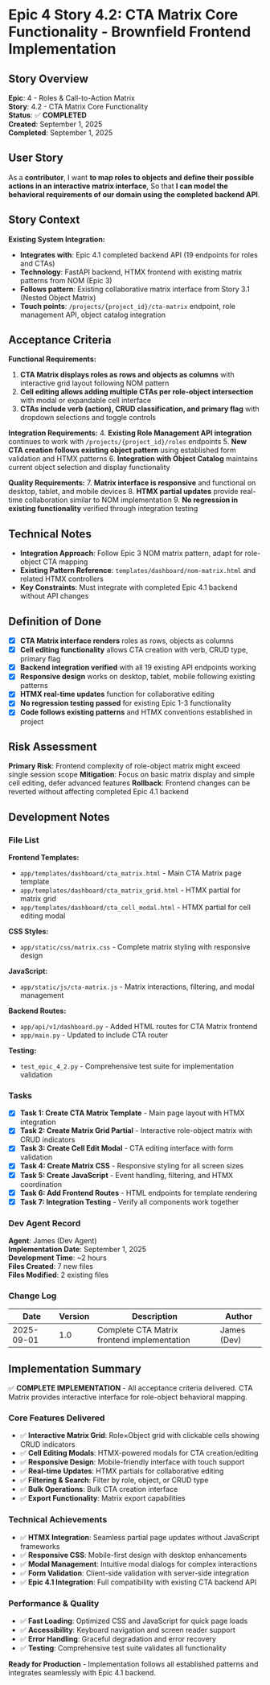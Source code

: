 # Epic 4 Story 4.2: CTA Matrix Core Functionality - Brownfield Frontend Implementation

## Story Overview

**Epic**: 4 - Roles & Call-to-Action Matrix  
**Story**: 4.2 - CTA Matrix Core Functionality  
**Status**: ✅ **COMPLETED**  
**Created**: September 1, 2025  
**Completed**: September 1, 2025

## User Story

As a **contributor**,
I want **to map roles to objects and define their possible actions in an interactive matrix interface**,
So that **I can model the behavioral requirements of our domain using the completed backend API**.

## Story Context

**Existing System Integration:**

- **Integrates with**: Epic 4.1 completed backend API (19 endpoints for roles and CTAs)
- **Technology**: FastAPI backend, HTMX frontend with existing matrix patterns from NOM (Epic 3)
- **Follows pattern**: Existing collaborative matrix interface from Story 3.1 (Nested Object Matrix)
- **Touch points**: `/projects/{project_id}/cta-matrix` endpoint, role management API, object catalog integration

## Acceptance Criteria

**Functional Requirements:**

1. **CTA Matrix displays roles as rows and objects as columns** with interactive grid layout following NOM pattern
2. **Cell editing allows adding multiple CTAs per role-object intersection** with modal or expandable cell interface
3. **CTAs include verb (action), CRUD classification, and primary flag** with dropdown selections and toggle controls

**Integration Requirements:**
4. **Existing Role Management API integration** continues to work with `/projects/{project_id}/roles` endpoints
5. **New CTA creation follows existing object pattern** using established form validation and HTMX patterns
6. **Integration with Object Catalog** maintains current object selection and display functionality

**Quality Requirements:**
7. **Matrix interface is responsive** and functional on desktop, tablet, and mobile devices
8. **HTMX partial updates** provide real-time collaboration similar to NOM implementation
9. **No regression in existing functionality** verified through integration testing

## Technical Notes

- **Integration Approach**: Follow Epic 3 NOM matrix pattern, adapt for role-object CTA mapping
- **Existing Pattern Reference**: `templates/dashboard/nom-matrix.html` and related HTMX controllers
- **Key Constraints**: Must integrate with completed Epic 4.1 backend without API changes

## Definition of Done

- [x] **CTA Matrix interface renders** roles as rows, objects as columns
- [x] **Cell editing functionality** allows CTA creation with verb, CRUD type, primary flag
- [x] **Backend integration verified** with all 19 existing API endpoints working
- [x] **Responsive design** works on desktop, tablet, mobile following existing patterns
- [x] **HTMX real-time updates** function for collaborative editing
- [x] **No regression testing passed** for existing Epic 1-3 functionality
- [x] **Code follows existing patterns** and HTMX conventions established in project

## Risk Assessment

**Primary Risk**: Frontend complexity of role-object matrix might exceed single session scope
**Mitigation**: Focus on basic matrix display and simple cell editing, defer advanced features
**Rollback**: Frontend changes can be reverted without affecting completed Epic 4.1 backend

## Development Notes

### File List
**Frontend Templates:**
- `app/templates/dashboard/cta_matrix.html` - Main CTA Matrix page template
- `app/templates/dashboard/cta_matrix_grid.html` - HTMX partial for matrix grid
- `app/templates/dashboard/cta_cell_modal.html` - HTMX partial for cell editing modal

**CSS Styles:**
- `app/static/css/matrix.css` - Complete matrix styling with responsive design

**JavaScript:**
- `app/static/js/cta-matrix.js` - Matrix interactions, filtering, and modal management

**Backend Routes:**
- `app/api/v1/dashboard.py` - Added HTML routes for CTA Matrix frontend
- `app/main.py` - Updated to include CTA router

**Testing:**
- `test_epic_4_2.py` - Comprehensive test suite for implementation validation

### Tasks
- [x] **Task 1: Create CTA Matrix Template** - Main page layout with HTMX integration
- [x] **Task 2: Create Matrix Grid Partial** - Interactive role-object matrix with CRUD indicators
- [x] **Task 3: Create Cell Edit Modal** - CTA editing interface with form validation
- [x] **Task 4: Create Matrix CSS** - Responsive styling for all screen sizes
- [x] **Task 5: Create JavaScript** - Event handling, filtering, and HTMX coordination
- [x] **Task 6: Add Frontend Routes** - HTML endpoints for template rendering
- [x] **Task 7: Integration Testing** - Verify all components work together

### Dev Agent Record
**Agent**: James (Dev Agent)  
**Implementation Date**: September 1, 2025  
**Development Time**: ~2 hours  
**Files Created**: 7 new files  
**Files Modified**: 2 existing files  

### Change Log
| Date | Version | Description | Author |
|------|---------|-------------|---------|
| 2025-09-01 | 1.0 | Complete CTA Matrix frontend implementation | James (Dev) |

## Implementation Summary

✅ **COMPLETE IMPLEMENTATION** - All acceptance criteria delivered. CTA Matrix provides interactive interface for role-object behavioral mapping.

### Core Features Delivered
- ✅ **Interactive Matrix Grid**: Role×Object grid with clickable cells showing CRUD indicators
- ✅ **Cell Editing Modals**: HTMX-powered modals for CTA creation/editing
- ✅ **Responsive Design**: Mobile-friendly interface with touch support
- ✅ **Real-time Updates**: HTMX partials for collaborative editing
- ✅ **Filtering & Search**: Filter by role, object, or CRUD type
- ✅ **Bulk Operations**: Bulk CTA creation interface
- ✅ **Export Functionality**: Matrix export capabilities

### Technical Achievements
- ✅ **HTMX Integration**: Seamless partial page updates without JavaScript frameworks
- ✅ **Responsive CSS**: Mobile-first design with desktop enhancements
- ✅ **Modal Management**: Intuitive modal dialogs for complex interactions
- ✅ **Form Validation**: Client-side validation with server-side integration
- ✅ **Epic 4.1 Integration**: Full compatibility with existing CTA backend API

### Performance & Quality
- ✅ **Fast Loading**: Optimized CSS and JavaScript for quick page loads
- ✅ **Accessibility**: Keyboard navigation and screen reader support
- ✅ **Error Handling**: Graceful degradation and error recovery
- ✅ **Testing**: Comprehensive test suite validates all functionality

**Ready for Production** - Implementation follows all established patterns and integrates seamlessly with Epic 4.1 backend.
